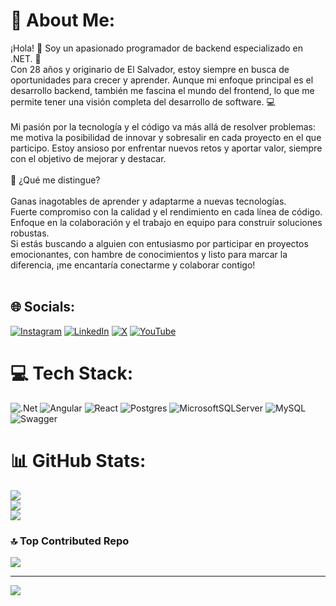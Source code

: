 # 💫 About Me:
¡Hola! 👋 Soy un apasionado programador de backend especializado en .NET. 🎯<br>Con 28 años y originario de El Salvador, estoy siempre en busca de oportunidades para crecer y aprender. Aunque mi enfoque principal es el desarrollo backend, también me fascina el mundo del frontend, lo que me permite tener una visión completa del desarrollo de software. 💻<br><br>Mi pasión por la tecnología y el código va más allá de resolver problemas: me motiva la posibilidad de innovar y sobresalir en cada proyecto en el que participo. Estoy ansioso por enfrentar nuevos retos y aportar valor, siempre con el objetivo de mejorar y destacar.<br><br>🚀 ¿Qué me distingue?<br><br>Ganas inagotables de aprender y adaptarme a nuevas tecnologías.<br>Fuerte compromiso con la calidad y el rendimiento en cada línea de código.<br>Enfoque en la colaboración y el trabajo en equipo para construir soluciones robustas.<br>Si estás buscando a alguien con entusiasmo por participar en proyectos emocionantes, con hambre de conocimientos y listo para marcar la diferencia, ¡me encantaría conectarme y colaborar contigo!<br><br>


## 🌐 Socials:
[![Instagram](https://img.shields.io/badge/Instagram-%23E4405F.svg?logo=Instagram&logoColor=white)](https://instagram.com/fer_thl) [![LinkedIn](https://img.shields.io/badge/LinkedIn-%230077B5.svg?logo=linkedin&logoColor=white)](https://linkedin.com/in/fernando-castellanos-091376121) [![X](https://img.shields.io/badge/X-black.svg?logo=X&logoColor=white)](https://x.com/FerTheHeadliner) [![YouTube](https://img.shields.io/badge/YouTube-%23FF0000.svg?logo=YouTube&logoColor=white)](https://youtube.com/@FERTHL07) 

# 💻 Tech Stack:
![.Net](https://img.shields.io/badge/.NET-5C2D91?style=for-the-badge&logo=.net&logoColor=white) ![Angular](https://img.shields.io/badge/angular-%23DD0031.svg?style=for-the-badge&logo=angular&logoColor=white) ![React](https://img.shields.io/badge/react-%2320232a.svg?style=for-the-badge&logo=react&logoColor=%2361DAFB) ![Postgres](https://img.shields.io/badge/postgres-%23316192.svg?style=for-the-badge&logo=postgresql&logoColor=white) ![MicrosoftSQLServer](https://img.shields.io/badge/Microsoft%20SQL%20Server-CC2927?style=for-the-badge&logo=microsoft%20sql%20server&logoColor=white) ![MySQL](https://img.shields.io/badge/mysql-4479A1.svg?style=for-the-badge&logo=mysql&logoColor=white) ![Swagger](https://img.shields.io/badge/-Swagger-%23Clojure?style=for-the-badge&logo=swagger&logoColor=white)
# 📊 GitHub Stats:
![](https://github-readme-stats.vercel.app/api?username=fernandohernandez07&theme=dark&hide_border=false&include_all_commits=false&count_private=false)<br/>
![](https://github-readme-streak-stats.herokuapp.com/?user=fernandohernandez07&theme=dark&hide_border=false)<br/>
![](https://github-readme-stats.vercel.app/api/top-langs/?username=fernandohernandez07&theme=dark&hide_border=false&include_all_commits=false&count_private=false&layout=compact)

### 🔝 Top Contributed Repo
![](https://github-contributor-stats.vercel.app/api?username=fernandohernandez07&limit=5&theme=dark&combine_all_yearly_contributions=true)

---
[![](https://visitcount.itsvg.in/api?id=fernandohernandez07&icon=0&color=0)](https://visitcount.itsvg.in)

<!-- Proudly created with GPRM ( https://gprm.itsvg.in ) -->

